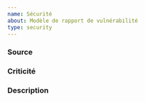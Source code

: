 ```yaml
---
name: Sécurité
about: Modèle de rapport de vulnérabilité
type: security
---
```


### Source
<!-- Origine de la remontée (Bug Bounty, code scanning, audit XXX, tests perso...) -->

### Criticité
<!-- Critical / High / Medium / Low -->

### Description
<!-- Une description claire et concise du problème observé -->

